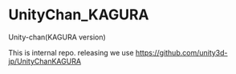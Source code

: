 # UnityChan_KAGURA
Unity-chan(KAGURA version)

This is internal repo. releasing we use https://github.com/unity3d-jp/UnityChanKAGURA
